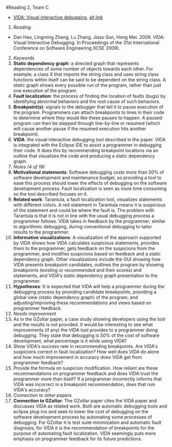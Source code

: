 #Reading 2, Team C
* [VIDA: Visual interactive debugging](http://dl.acm.org.prox.lib.ncsu.edu/citation.cfm?id=1555079), [alt link](http://ieeexplore.ieee.org/document/5070561/)

1. *Reading*
  + Dan Hao, Lingming Zhang, Lu Zhang, Jiasu Sun, Hong Mei. 2009. VIDA: Visual Interactive Debugging. In Proceedings of the 31st International Conference on Software Engineering (ICSE 2009).
2. *Keywords*
  1. **Static dependency graph**: a directed graph that represents dependencies of some number of objects towards each other. For example, a class X that imports the string class and uses string class functions within itself can be said to be dependent on the string class. A static graph shows every possible run of the program, rather than just one execution of the program.
  2. **Fault localization**: the process of finding the location of faults (bugs) by identifying abnormal behaviors and the root cause of such behaviors. 
  3. **Breakpoint(s)**: signals to the debugger that tell it to pause execution of the program. Programmers can attach breakpoints to lines in their code to determine where they would like these pauses to happen. A paused program can then be stepped through line-by-line or resumed (which will cause another pause if the resumed execution hits another breakpoint). 
  4. **VIDA**: the visual interactive debugging tool described in the paper. VIDA is integrated with the Eclipse IDE to assist a programmer in debugging their code. It does this by recommending breakpoint locations via an outline that visualizes the code and producing a static dependency graph.
3. *Notes (4 of 19)*
  1. **Motivational statements**: Software debugging costs more than 50% of software development and maintenance budget, so providing a tool to ease this process should lower the effects of debugging on the software development process. Fault localization is seen as more time consuming so the tool described focuses on it.
  2. **Related work**: Tarantula, a fault localization tool, visualizes statements with different colors. A red statement in Tarantula means it is suspicious of the statement and could be where the fault is. The problem with Tarantula is that it is not in line with the usual debugging process a programmer follows. VIDA takes in feedback by the programmer, similar to algorithmic debugging, during conventional debugging to tailor results to the programmer.
  3. **Informative visualizations**: A visualization of the approach supported by VIDA shows how VIDA calculates suspicious statements, provides them to the programmer, gets feedback on the suspicions from the programmer, and modifies suspicions based on feedback and a static dependency graph. Other visualizations include the GUI showing how VIDA presents breakpoint candidates, outlines the program by showing breakpoints (existing or recommended and their scores) and statements, and VIDA's static dependency graph presentation to the programmer.
  4. **Hypotheses**: It is expected that VIDA will help a programmer during the debugging process by providing candidate breakpoints, providing a global view (static dependency graph) of the program, and adjusting/improving these recommendations and views based on programmer feedback.
4. *Needs improvement*
  1. As in the GZoltar paper, a case study showing developers using the tool and the results is not provided. It would be interesting to see what improvements (if any) the VIDA tool provides to a programmer doing debugging. They state that debugging is 50% of the cost of software development, what percentage is it while using VIDA? 
  2. Show VIDA's success rate in recommending breakpoints. Are VIDA's suspicions correct in fault localization? How well does VIDA do alone and how much improvement in accuracy does VIDA get from programmer feedback?
  3. Provide the formula on suspicion modification. How reliant are these recommendations on programmer feedback and does VIDA trust the programmer more than itself? If a programmer incorrectly informs that VIDA was incorrect in a breakpoint recommendation, does that ruin VIDA's accuracy?
5. *Connection to other papers*
  1. **Connection to GZoltar**: The GZoltar paper cites the VIDA paper and discusses VIDA as related work. Both are automatic debugging tools and eclipse plug-ins and seek to lower the cost of debugging on the software development process by automating some processes of debugging. For GZoltar it is test suite minimization and automatic fault diagnosis, for VIDA it is the recommendation of breakpoints for the purpose of automating fault localization. VIDA seemingly puts more emphasis on programmer feedback for its future predictions.
